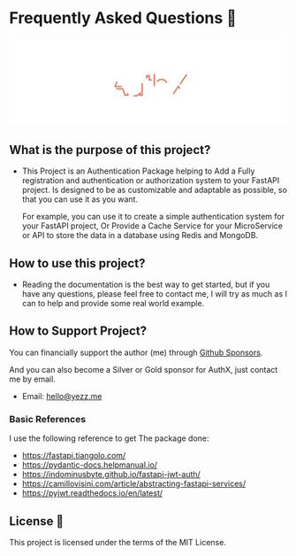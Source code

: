 # Frequently Asked Questions 🍂

![image](../img/header.svg)

## What is the purpose of this project?

- This Project is an Authentication Package helping to Add a Fully registration
  and authentication or authorization system to your FastAPI project. Is
  designed to be as customizable and adaptable as possible, so that you can use
  it as you want.

  For example, you can use it to create a simple authentication system for your
  FastAPI project, Or Provide a Cache Service for your MicroService or API to
  store the data in a database using Redis and MongoDB.

## How to use this project?

- Reading the documentation is the best way to get started, but if you have any
  questions, please feel free to contact me, I will try as much as I can to help
  and provide some real world example.

## How to Support Project?

You can financially support the author (me) through
<a href="https://github.com/sponsors/yezz123" class="external-link" target="_blank">Github Sponsors</a>.

And you can also become a Silver or Gold sponsor for AuthX, just contact me by email.

- Email: <a href="mailto:hello@yezz.me" class="external-link" target="_blank">hello@yezz.me</a>

### Basic References

I use the following reference to get The package done:

- <https://fastapi.tiangolo.com/>
- <https://pydantic-docs.helpmanual.io/>
- <https://indominusbyte.github.io/fastapi-jwt-auth/>
- <https://camillovisini.com/article/abstracting-fastapi-services/>
- <https://pyjwt.readthedocs.io/en/latest/>

## License 📝

This project is licensed under the terms of the MIT License.
